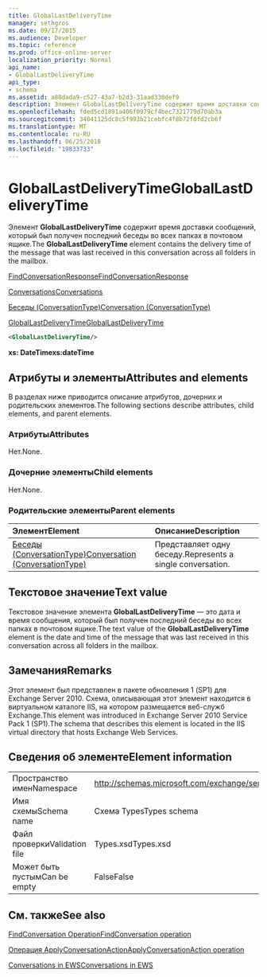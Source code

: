 ```yaml
---
title: GlobalLastDeliveryTime
manager: sethgros
ms.date: 09/17/2015
ms.audience: Developer
ms.topic: reference
ms.prod: office-online-server
localization_priority: Normal
api_name:
- GlobalLastDeliveryTime
api_type:
- schema
ms.assetid: a88dada9-c527-43a7-b2d3-31aad330def9
description: Элемент GlobalLastDeliveryTime содержит время доставки сообщений, который был получен последний беседы во всех папках в почтовом ящике.
ms.openlocfilehash: fded5cd1891a406f0979cf4bec7321779d70ab3a
ms.sourcegitcommit: 34041125dc8c5f993b21cebfc4f8b72f0fd2cb6f
ms.translationtype: MT
ms.contentlocale: ru-RU
ms.lasthandoff: 06/25/2018
ms.locfileid: "19833733"
---
```

# <a name="globallastdeliverytime"></a><span data-ttu-id="08ada-103">GlobalLastDeliveryTime</span><span class="sxs-lookup"><span data-stu-id="08ada-103">GlobalLastDeliveryTime</span></span>

<span data-ttu-id="08ada-104">Элемент **GlobalLastDeliveryTime** содержит время доставки сообщений, который был получен последний беседы во всех папках в почтовом ящике.</span><span class="sxs-lookup"><span data-stu-id="08ada-104">The **GlobalLastDeliveryTime** element contains the delivery time of the message that was last received in this conversation across all folders in the mailbox.</span></span> 
  
[<span data-ttu-id="08ada-105">FindConversationResponse</span><span class="sxs-lookup"><span data-stu-id="08ada-105">FindConversationResponse</span></span>](findconversationresponse.md)
  
[<span data-ttu-id="08ada-106">Conversations</span><span class="sxs-lookup"><span data-stu-id="08ada-106">Conversations</span></span>](conversations-ex15websvcsotherref.md)
  
[<span data-ttu-id="08ada-107">Беседы (ConversationType)</span><span class="sxs-lookup"><span data-stu-id="08ada-107">Conversation (ConversationType)</span></span>](conversation-conversationtype.md)
  
[<span data-ttu-id="08ada-108">GlobalLastDeliveryTime</span><span class="sxs-lookup"><span data-stu-id="08ada-108">GlobalLastDeliveryTime</span></span>](globallastdeliverytime.md)
  
```XML
<GlobalLastDeliveryTime/>
```

 <span data-ttu-id="08ada-109">**xs: DateTime**</span><span class="sxs-lookup"><span data-stu-id="08ada-109">**xs:dateTime**</span></span>
## <a name="attributes-and-elements"></a><span data-ttu-id="08ada-110">Атрибуты и элементы</span><span class="sxs-lookup"><span data-stu-id="08ada-110">Attributes and elements</span></span>

<span data-ttu-id="08ada-111">В разделах ниже приводится описание атрибутов, дочерних и родительских элементов.</span><span class="sxs-lookup"><span data-stu-id="08ada-111">The following sections describe attributes, child elements, and parent elements.</span></span>
  
### <a name="attributes"></a><span data-ttu-id="08ada-112">Атрибуты</span><span class="sxs-lookup"><span data-stu-id="08ada-112">Attributes</span></span>

<span data-ttu-id="08ada-113">Нет.</span><span class="sxs-lookup"><span data-stu-id="08ada-113">None.</span></span>
  
### <a name="child-elements"></a><span data-ttu-id="08ada-114">Дочерние элементы</span><span class="sxs-lookup"><span data-stu-id="08ada-114">Child elements</span></span>

<span data-ttu-id="08ada-115">Нет.</span><span class="sxs-lookup"><span data-stu-id="08ada-115">None.</span></span>
  
### <a name="parent-elements"></a><span data-ttu-id="08ada-116">Родительские элементы</span><span class="sxs-lookup"><span data-stu-id="08ada-116">Parent elements</span></span>

|<span data-ttu-id="08ada-117">**Элемент**</span><span class="sxs-lookup"><span data-stu-id="08ada-117">**Element**</span></span>|<span data-ttu-id="08ada-118">**Описание**</span><span class="sxs-lookup"><span data-stu-id="08ada-118">**Description**</span></span>|
|:-----|:-----|
|[<span data-ttu-id="08ada-119">Беседы (ConversationType)</span><span class="sxs-lookup"><span data-stu-id="08ada-119">Conversation (ConversationType)</span></span>](conversation-conversationtype.md) <br/> |<span data-ttu-id="08ada-120">Представляет одну беседу.</span><span class="sxs-lookup"><span data-stu-id="08ada-120">Represents a single conversation.</span></span>  <br/> |
   
## <a name="text-value"></a><span data-ttu-id="08ada-121">Текстовое значение</span><span class="sxs-lookup"><span data-stu-id="08ada-121">Text value</span></span>

<span data-ttu-id="08ada-122">Текстовое значение элемента **GlobalLastDeliveryTime** — это дата и время сообщения, который был получен последний беседы во всех папках в почтовом ящике.</span><span class="sxs-lookup"><span data-stu-id="08ada-122">The text value of the **GlobalLastDeliveryTime** element is the date and time of the message that was last received in this conversation across all folders in the mailbox.</span></span> 
  
## <a name="remarks"></a><span data-ttu-id="08ada-123">Замечания</span><span class="sxs-lookup"><span data-stu-id="08ada-123">Remarks</span></span>

<span data-ttu-id="08ada-124">Этот элемент был представлен в пакете обновления 1 (SP1) для Exchange Server 2010. Схема, описывающая этот элемент находится в виртуальном каталоге IIS, на котором размещается веб-служб Exchange.</span><span class="sxs-lookup"><span data-stu-id="08ada-124">This element was introduced in Exchange Server 2010 Service Pack 1 (SP1).The schema that describes this element is located in the IIS virtual directory that hosts Exchange Web Services.</span></span>
  
## <a name="element-information"></a><span data-ttu-id="08ada-125">Сведения об элементе</span><span class="sxs-lookup"><span data-stu-id="08ada-125">Element information</span></span>

|||
|:-----|:-----|
|<span data-ttu-id="08ada-126">Пространство имен</span><span class="sxs-lookup"><span data-stu-id="08ada-126">Namespace</span></span>  <br/> |http://schemas.microsoft.com/exchange/services/2006/types  <br/> |
|<span data-ttu-id="08ada-127">Имя схемы</span><span class="sxs-lookup"><span data-stu-id="08ada-127">Schema name</span></span>  <br/> |<span data-ttu-id="08ada-128">Схема Types</span><span class="sxs-lookup"><span data-stu-id="08ada-128">Types schema</span></span>  <br/> |
|<span data-ttu-id="08ada-129">Файл проверки</span><span class="sxs-lookup"><span data-stu-id="08ada-129">Validation file</span></span>  <br/> |<span data-ttu-id="08ada-130">Types.xsd</span><span class="sxs-lookup"><span data-stu-id="08ada-130">Types.xsd</span></span>  <br/> |
|<span data-ttu-id="08ada-131">Может быть пустым</span><span class="sxs-lookup"><span data-stu-id="08ada-131">Can be empty</span></span>  <br/> |<span data-ttu-id="08ada-132">False</span><span class="sxs-lookup"><span data-stu-id="08ada-132">False</span></span>  <br/> |
   
## <a name="see-also"></a><span data-ttu-id="08ada-133">См. также</span><span class="sxs-lookup"><span data-stu-id="08ada-133">See also</span></span>



[<span data-ttu-id="08ada-134">FindConversation Operation</span><span class="sxs-lookup"><span data-stu-id="08ada-134">FindConversation operation</span></span>](findconversation-operation.md)
  
[<span data-ttu-id="08ada-135">Операция ApplyConversationAction</span><span class="sxs-lookup"><span data-stu-id="08ada-135">ApplyConversationAction operation</span></span>](applyconversationaction-operation.md)


[<span data-ttu-id="08ada-136">Conversations in EWS</span><span class="sxs-lookup"><span data-stu-id="08ada-136">Conversations in EWS</span></span>](http://msdn.microsoft.com/library/91e64629-db6c-4c94-9dcb-d386232e8467%28Office.15%29.aspx)

